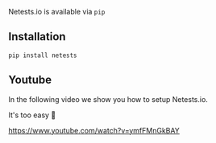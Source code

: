 Netests.io is available via `pip`

## Installation

```shell
pip install netests
```



## Youtube

In the following video we show you how to setup Netests.io.

It's too easy :thinking:

https://www.youtube.com/watch?v=ymfFMnGkBAY

